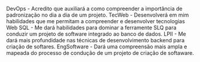 DevOps - Acredito que auxiliará a como compreender a importância de padronização no dia a dia de um projeto.
TecWeb - Desenvolverá em mim habilidades que me permitam a compreender e desenvolver tecnologias Web
SQL - Me dará habilidades para dominar a ferramente SLQ para conduzir um projeto de software integrado ao banco de dados.
LPII - Me dará mais profundidade nas técnicas de desenvolvimento backend para criação de softares.
EngSoftware - Dará uma compreensão mais ampla e mapeada do processo de condução de um projeto de criação de softaware.
